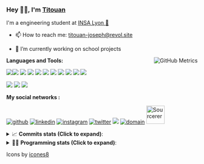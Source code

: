 <!--
**titouan-joseph/titouan-joseph** is a ✨ _special_ ✨ repository because its `README.md` (this file) appears on your GitHub profile.

Here are some ideas to get you started:

- 🔭 I’m currently working on ...
- 🌱 I’m currently learning ...
- 👯 I’m looking to collaborate on ...
- 🤔 I’m looking for help with ...
- 💬 Ask me about ...
- 📫 How to reach me: ...
- 😄 Pronouns: ...
- ⚡ Fun fact: ...
-->

### Hey 👋🏽, I'm [Titouan](https://github.com/Titouan-Joseph) 

I'm a engineering student at  [INSA Lyon 🦏](https://www.insa-lyon.fr/en/)

- 📫 How to reach me: [titouan-joseph@revol.site](mailto:titouan-joseph@revol.site)
- 🔭 I’m currently working on school projects


  <img align="right" alt="GitHub Metrics" src="https://metrics.lecoq.io/titouan-joseph" />

**Languages and Tools:**

[<img src="https://img.icons8.com/color/48/000000/python.png"/>]()[<img src="https://img.icons8.com/color/48/000000/java-coffee-cup-logo.png"/>]() [<img src="https://img.icons8.com/color/48/000000/c-programming.png"/>]() [<img src="https://img.icons8.com/color/48/000000/javascript.png"/>]() [<img src="https://img.icons8.com/color/48/000000/selenium-test-automation.png"/>]() [<img src="https://img.icons8.com/color/48/000000/git.png"/>]() [<img src="https://img.icons8.com/color/48/000000/console.png"/>]() [<img src="https://img.icons8.com/color/48/000000/android-os.png"/>]() [<img src="https://img.icons8.com/color/48/000000/pycharm.png"/>]() [<img src="https://img.icons8.com/color/48/000000/virtualbox.png"/>]() [<img src="https://img.icons8.com/color/48/000000/windows-10.png"/>]()

[<img src="https://img.icons8.com/color/48/000000/linux.png"/>]() [<img src="https://img.icons8.com/color/48/000000/nginx.png"/>]() [<img src="https://img.icons8.com/color/48/000000/raspberry-pi.png"/>]()

**My social networks :**

[<img src='https://img.icons8.com/fluent/48/000000/github.png' alt="github">](https://github.com/titouan-joseph)  [<img src='https://img.icons8.com/color/48/000000/linkedin.png' alt='linkedin'>](https://www.linkedin.com/in/titouan-joseph-revol/)  [<img src='https://img.icons8.com/color/48/000000/instagram-new.png' alt='instagram'>](https://www.instagram.com/tit_re/)  [<img src='https://img.icons8.com/color/48/000000/twitter.png' alt='twitter'>](https://twitter.com/josephrevol) [<img src="https://img.icons8.com/color/48/000000/facebook.png"/>](https://www.facebook.com/titre01) [<img src="https://img.icons8.com/fluent/48/000000/domain.png" alt="domain"/>](https://titouan-joseph.revol.site) [<img src="https://sourcerer.io/icons/logo-sharing.svg" height="48px" alt="Sourcerer">](https://sourcerer.io/titouan-joseph) 

<details>
 <summary>📈 <b>Commits stats (Click to expand)</b>: </summary>
    <a href="https://sourcerer.io/titouan-joseph"><img src="https://img.shields.io/badge/Python-148%20commits-orange.svg" alt=""></a>
    <a href="https://sourcerer.io/titouan-joseph"><img src="https://img.shields.io/badge/Java-27%20commits-orange.svg" alt=""></a>
    <a href="https://sourcerer.io/titouan-joseph"><img src="https://img.shields.io/badge/C-23%20commits-orange.svg" alt=""></a>
    <a href="https://sourcerer.io/titouan-joseph"><img src="https://img.shields.io/badge/JavaScript-18%20commits-orange.svg" alt=""></a>
</details>


<details>
 <summary>👨‍💻 <b>Programming stats (Click to expand)</b>: </summary>
<!--START_SECTION:waka-->
**🐱 My Github Data** 

> 🏆 12 Contributions in the Year 2021
 > 
> 📦 51.2 kB Used in Github's Storage 
 > 
> 🚫 Not Opted to Hire
 > 
> 📜 24 Public Repositories 
 > 
> 🔑 2 Private Repositories  
 > 
**I'm an Early 🐤** 

```text
🌞 Morning    72 commits     ████░░░░░░░░░░░░░░░░░░░░░   16.0% 
🌆 Daytime    177 commits    █████████░░░░░░░░░░░░░░░░   39.33% 
🌃 Evening    147 commits    ████████░░░░░░░░░░░░░░░░░   32.67% 
🌙 Night      54 commits     ███░░░░░░░░░░░░░░░░░░░░░░   12.0%

```
📅 **I'm Most Productive on Wednesday** 

```text
Monday       63 commits     ███░░░░░░░░░░░░░░░░░░░░░░   14.0% 
Tuesday      66 commits     ███░░░░░░░░░░░░░░░░░░░░░░   14.67% 
Wednesday    131 commits    ███████░░░░░░░░░░░░░░░░░░   29.11% 
Thursday     52 commits     ███░░░░░░░░░░░░░░░░░░░░░░   11.56% 
Friday       37 commits     ██░░░░░░░░░░░░░░░░░░░░░░░   8.22% 
Saturday     38 commits     ██░░░░░░░░░░░░░░░░░░░░░░░   8.44% 
Sunday       63 commits     ███░░░░░░░░░░░░░░░░░░░░░░   14.0%

```


📊 **This Week I Spent My Time On** 

```text
⌚︎ Time Zone: Europe/Paris

💬 Programming Languages: 
Python                   7 hrs 24 mins       █████████████░░░░░░░░░░░░   53.47% 
JSON                     1 hr 45 mins        ███░░░░░░░░░░░░░░░░░░░░░░   12.74% 
Docker                   1 hr 16 mins        ██░░░░░░░░░░░░░░░░░░░░░░░   9.26% 
Other                    46 mins             █░░░░░░░░░░░░░░░░░░░░░░░░   5.59% 
CSV                      37 mins             █░░░░░░░░░░░░░░░░░░░░░░░░   4.56%

🔥 Editors: 
PyCharm                  9 hrs 17 mins       ████████████████░░░░░░░░░   67.04% 
WebStorm                 3 hrs 26 mins       ██████░░░░░░░░░░░░░░░░░░░   24.82% 
VS Code                  1 hr 7 mins         ██░░░░░░░░░░░░░░░░░░░░░░░   8.14%

🐱‍💻 Projects: 
Project-refactor         3 hrs 25 mins       ██████░░░░░░░░░░░░░░░░░░░   24.75% 
PRS-4TC                  3 hrs 19 mins       ██████░░░░░░░░░░░░░░░░░░░   24.0% 
Assomaker-doc            3 hrs 1 min         █████░░░░░░░░░░░░░░░░░░░░   21.85% 
AutoConfCisco            2 hrs 28 mins       ████░░░░░░░░░░░░░░░░░░░░░   17.86% 
swarmTest                52 mins             █░░░░░░░░░░░░░░░░░░░░░░░░   6.31%

💻 Operating System: 
Windows                  13 hrs 51 mins      █████████████████████████   100.0%

```

**I Mostly Code in Python** 

```text
Python                   15 repos            █████████████░░░░░░░░░░░░   51.72% 
JavaScript               3 repos             ██░░░░░░░░░░░░░░░░░░░░░░░   10.34% 
HTML                     2 repos             █░░░░░░░░░░░░░░░░░░░░░░░░   6.9% 
C                        2 repos             █░░░░░░░░░░░░░░░░░░░░░░░░   6.9% 
MATLAB                   2 repos             █░░░░░░░░░░░░░░░░░░░░░░░░   6.9%

```



<!--END_SECTION:waka-->

</details>

Icons by [icones8](https://icones8.fr/)
